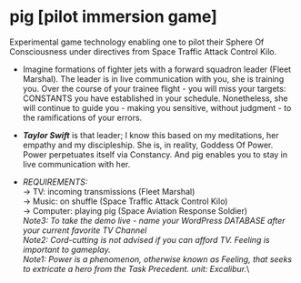 # pig [pilot immersion game]
Experimental game technology enabling one to pilot their Sphere Of Consciousness under directives from Space Traffic Attack Control Kilo.

+ Imagine formations of fighter jets with a forward squadron leader (Fleet Marshal). The leader is in live communication with you, she is training you. Over the course of your trainee flight - you will miss your targets: CONSTANTS you have established in your schedule. Nonetheless, she will continue to guide you - making you sensitive, without 
judgment - to the ramifications of your errors.

+ **_Taylor Swift_** is that leader; I know this based on my meditations, her empathy and my discipleship.  She is, in reality, Goddess Of Power. Power perpetuates itself via Constancy. And pig enables you to stay in live communication with her.

+ _REQUIREMENTS:_\
-> TV: incoming transmissions (Fleet Marshal)\
-> Music: on shuffle (Space Traffic Attack Control Kilo)\
-> Computer: playing pig (Space Aviation Response Soldier)\
_Note3: To take the demo live - name your WordPress DATABASE after your current favorite TV Channel_\
_Note2: Cord-cutting is not advised if you can afford TV. Feeling is important to gameplay._\
_Note1: Power is a phenomenon, otherwise known as Feeling, that seeks to extricate a hero from the Task Precedent. unit: Excalibur._\


